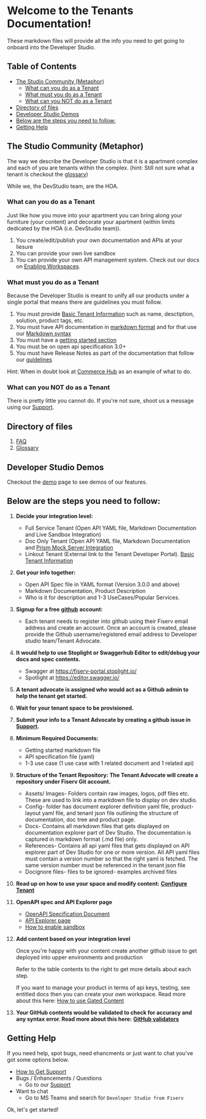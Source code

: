 # Welcome to the Tenants Documentation!

These markdown files will provide all the info you need to get going to onboard into the Developer Studio.

## Table of Contents

* [The Studio Community (Metaphor)](./#the-studio-community-metaphor)
  * [What can you do as a Tenant](./#what-can-you-do-as-a-tenant)
  * [What must you do as a Tenant](./#what-must-you-do-as-a-tenant)
  * [What can you NOT do as a Tenant](./#what-can-you-not-do-as-a-tenant)
* [Directory of files](./#directory-of-files)
* [Developer Studio Demos](./#developer-studio-demos)
* [Below are the steps you need to follow:](./#below-are-the-steps-you-need-to-follow)
* [Getting Help](./#getting-help)

## The Studio Community (Metaphor)

The way we describe the Developer Studio is that it is a apartment complex and each of you are tenants within the complex. (hint: Still not sure what a tenant is checkout the [glossary](glossary.md))

While we, the DevStudio team, are the HOA.

### What can you do as a Tenant

Just like how you move into your apartment you can bring along your furniture (your content) and decorate your apartment (within limits dedicated by the HOA (i.e. DevStudio team)).

1. You create/edit/publish your own documentation and APIs at your liesure
2. You can provide your own live sandbox
3. You can provide your own API management system. Check out our docs on [Enabling Workspaces](enable-workspaces.md).

### What must you do as a Tenant

Because the Developer Studio is meant to unify all our products under a single portal that means there are guidelines you must follow.

1. You must provide [Basic Tenant Information](tenant-basics.md) such as name, desctiption, solution, product tags, etc.
2. You must have API documentation in [markdown format](https://www.markdownguide.org/basic-syntax/) and for that use our [Markdown syntax](https://developer.fiserv.com/support/docs/?path=docs/md/extended-syntax.md)
3. You must have a [getting started section](update-productpage-content.md#introduction)
4. You must be on open api specification 3.0+
5. You must have Release Notes as part of the documentation that follow our [guidelines](release-notes-guidelines.md)

Hint: When in doubt look at [Commerce Hub](https://developer.fiserv.com/product/CommerceHub) as an example of what to do.

### What can you NOT do as a Tenant

There is pretty little you cannot do. If you're not sure, shoot us a message using our [Support](https://github.com/fiserv/support/issues).

## Directory of files

1. [FAQ](faq.md)
2. [Glossary](glossary.md)

## Developer Studio Demos

Checkout the [demo](demo.md) page to see demos of our features.

## Below are the steps you need to follow:

1. **Decide your integration level:**
   * Full Service Tenant (Open API YAML file, Markdown Documentation and Live Sandbox Integration)
   * Doc Only Tenant (Open API YAML file, Markdown Documentation and [Prism Mock Server Integration](enable-sandbox.md)
   * Linkout Tenant (External link to the Tenant Developer Portal). [Basic Tenant Information](tenant-basics.md)
2. **Get your info together:**
   * Open API Spec file in YAML format (Version 3.0.0 and above)
   * Markdown Documentation, Product Description
   * Who is it for description and 1-3 UseCases/Popular Services.
3. **Signup for a free** [**github**](https://github.com) **account:**
   * Each tenant needs to register into github using their Fiserv email address and create an account. Once an account is created, please provide the Github username/registered email address to Developer studio team/Tenant Advocate.
4. **It would help to use Stoplight or Swaggerhub Editor to edit/debug your docs and spec contents.**
   * Swagger at https://fiserv-portal.stoplight.io/
   * Spotlight at https://editor.swagger.io/
5. **A tenant advocate is assigned who would act as a Github admin to help the tenant get started.**
6. **Wait for your tenant space to be provisioned.**
7. **Submit your info to a Tenant Advocate by creating a github issue in** [**Support**](http://rb.gy/ed7j9m)**.**
8. **Minimum Required Documents:**
   * Getting started markdown file
   * API specification file (yaml)
   * 1-3 use case (1 use case with 1 related document and 1 related api)
9. **Structure of the Tenant Repository: The Tenant Advocate will create a repository under Fiserv Git account.**
   * Assets/ Images- Folders contain raw images, logos, pdf files etc. These are used to link into a markdown file to display on dev studio.
   * Config- folder has document explorer definition yaml file, product-layout yaml file, and tenant json file outlining the structure of documentation, doc tree and product page.
   * Docs- Contains all markdown files that gets displayed on documentation explorer part of Dev Studio. The documentation is captured in markdown format (.md file) only.
   * References- Contains all api yaml files that gets displayed on API explorer part of Dev Studio for one or more version. All API yaml files must contain a version number so that the right yaml is fetched. The same version number must be referenced in the tenant json file
   * Docignore files- files to be ignored- examples archived files
10. **Read up on how to use your space and modify content:** [**Configure Tenant**](configure-tenant.md)
11. **OpenAPI spec and API Explorer page**
    * [OpenAPI Specification Document](https://swagger.io/specification/)
    * [API Explorer page](api-explorer.md)
    * [How to enable sandbox](enable-sandbox.md)
12. **Add content based on your integration level**

    Once you're happy with your content create another github issue to get deployed into upper environments and production

    Refer to the table contents to the right to get more details about each step.

    If you want to manage your product in terms of api keys, testing, see entitled docs then you can create your own workspace. Read more about this here: [How to use Gated Content](how-to-use-gated-content.md)
13. **Your GitHub contents would be validated to check for accuracy and any syntax error. Read more about this here:** [**GitHub validators**](validator/studio-validators.md)

## Getting Help

If you need help, spot bugs, need ehancments or just want to chat you've got some options below.

* [How to Get Support](get-support.md)
* Bugs / Enhancements / Questions
  * Go to our [Support](https://github.com/fiserv/support/issues)
* Want to chat
  * Go to MS Teams and search for `Developer Studio from Fiserv`

Ok, let's get started!
